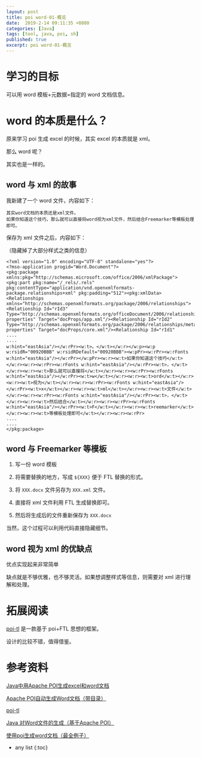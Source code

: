 ```yaml
---
layout: post
title: poi word-01-概览
date:  2019-2-14 09:11:35 +0800
categories: [Java]
tags: [tool, java, poi, sh]
published: true
excerpt: poi word-01-概览
---
```


# 学习的目标

可以用 word 模板+元数据=指定的 word 文档信息。

# word 的本质是什么？

原来学习 poi 生成 excel 的时候，其实 excel 的本质就是 xml。

那么 word 呢？

其实也是一样的。

## word 与 xml 的故事

我新建了一个 word 文件，内容如下：

```
其实word文档的本质还是xml文件。
如果你知道这个技巧，那么就可以直接将word视为xml文件，然后结合Freemarker等模板处理即可。
```

保存为 xml 文件之后，内容如下：

（隐藏掉了大部分样式之类的信息）

```
<?xml version="1.0" encoding="UTF-8" standalone="yes"?>
<?mso-application progid="Word.Document"?>
<pkg:package xmlns:pkg="http://schemas.microsoft.com/office/2006/xmlPackage"><pkg:part pkg:name="/_rels/.rels" pkg:contentType="application/vnd.openxmlformats-package.relationships+xml" pkg:padding="512"><pkg:xmlData><Relationships xmlns="http://schemas.openxmlformats.org/package/2006/relationships"><Relationship Id="rId3" Type="http://schemas.openxmlformats.org/officeDocument/2006/relationships/extended-properties" Target="docProps/app.xml"/><Relationship Id="rId2" Type="http://schemas.openxmlformats.org/package/2006/relationships/metadata/core-properties" Target="docProps/core.xml"/><Relationship Id="rId1" 
....
....
w:hint="eastAsia"/></w:rPr><w:t>。</w:t></w:r></w:p><w:p w:rsidR="00920BBB" w:rsidRDefault="00920BBB"><w:pPr><w:rPr><w:rFonts w:hint="eastAsia"/></w:rPr></w:pPr><w:r><w:t>如果你知道这个技巧</w:t></w:r><w:r><w:rPr><w:rFonts w:hint="eastAsia"/></w:rPr><w:t>，</w:t></w:r><w:r><w:t>那么就可以直接将</w:t></w:r><w:r><w:rPr><w:rFonts w:hint="eastAsia"/></w:rPr><w:t>w</w:t></w:r><w:r><w:t>ord</w:t></w:r><w:r><w:t>视为</w:t></w:r><w:r><w:rPr><w:rFonts w:hint="eastAsia"/></w:rPr><w:t>x</w:t></w:r><w:r><w:t>ml</w:t></w:r><w:r><w:t>文件</w:t></w:r><w:r><w:rPr><w:rFonts w:hint="eastAsia"/></w:rPr><w:t>，</w:t></w:r><w:r><w:t>然后结合</w:t></w:r><w:r><w:rPr><w:rFonts w:hint="eastAsia"/></w:rPr><w:t>F</w:t></w:r><w:r><w:t>reemarker</w:t></w:r><w:r><w:t>等模板处理即可</w:t></w:r><w:r><w:rPr>
....
....
</pkg:package>
```

## word 与 Freemarker 等模板

1. 写一份 word 模板

2. 将需要替换的地方，写成  `${XXX}` 便于 FTL 替换的形式。

3. 将 `XXX.docx` 文件另存为 `XXX.xml` 文件。

4. 直接将 xml 文件利用 FTL 生成替换即可。

5. 然后将生成后的文件重新保存为 `XXX.docx` 

当然，这个过程可以利用代码直接隐藏细节。


## word 视为 xml 的优缺点

优点实现起来非常简单

缺点就是不够优雅，也不够灵活。如果想调整样式等信息，则需要对 xml 进行理解和处理。

# 拓展阅读

[poi-tl](http://deepoove.com/poi-tl/) 是一款基于 poi+FTL 思想的框架。

设计的比较不错，值得借鉴。

# 参考资料 

[Java中用Apache POI生成excel和word文档](http://www.cnblogs.com/zsychanpin/p/6734703.html)

[Apache POI自动生成Word文档（带目录）](https://www.jianshu.com/p/0a32d8bd6878)

[poi-tl](http://deepoove.com/poi-tl/)

[Java 对Word文件的生成（基于Apache POI）](https://www.jianshu.com/p/7af902234eb9)

[使用poi生成word文档（最全例子）](https://blog.csdn.net/owen_william/article/details/81290024)

* any list
{:toc}